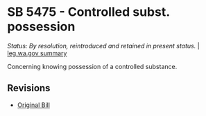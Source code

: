 # SB 5475 - Controlled subst. possession
*Status: By resolution, reintroduced and retained in present status.* | [leg.wa.gov summary](https://app.leg.wa.gov/billsummary?BillNumber=5475&Year=2021)

Concerning knowing possession of a controlled substance.

## Revisions
* [Original Bill](1/)